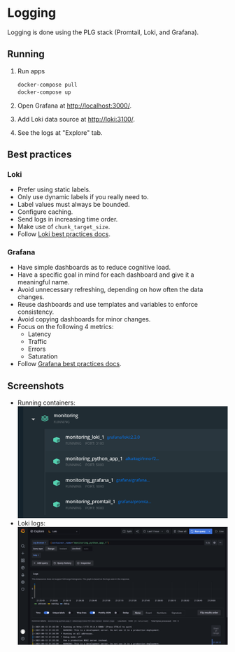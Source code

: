 # Logging

Logging is done using the PLG stack (Promtail, Loki, and Grafana).

## Running

1. Run apps

   ```sh
   docker-compose pull
   docker-compose up
   ```

2. Open Grafana at [http://localhost:3000/](`http://localhost:3000/`).
3. Add Loki data source at [http://loki:3100/](http://loki:3100/).
4. See the logs at "Explore" tab.

## Best practices

### Loki

- Prefer using static labels.
- Only use dynamic labels if you really need to.
- Label values must always be bounded.
- Configure caching.
- Send logs in increasing time order.
- Make use of `chunk_target_size`.
- Follow [Loki best practices docs](https://grafana.com/docs/loki/latest/best-practices/).

### Grafana

- Have simple dashboards as to reduce cognitive load.
- Have a specific goal in mind for each dashboard and give it a meaningful name.
- Avoid unnecessary refreshing, depending on how often the data changes.
- Reuse dashboards and use templates and variables to enforce consistency.
- Avoid copying dashboards for minor changes.
- Focus on the following 4 metrics:
  - Latency
  - Traffic
  - Errors
  - Saturation
- Follow [Grafana best practices docs](https://grafana.com/docs/grafana/latest/best-practices/).

## Screenshots

- Running containers:
  ![Docker](./images/docker.png)
- Loki logs:
  ![Loki](./images/loki.png)
